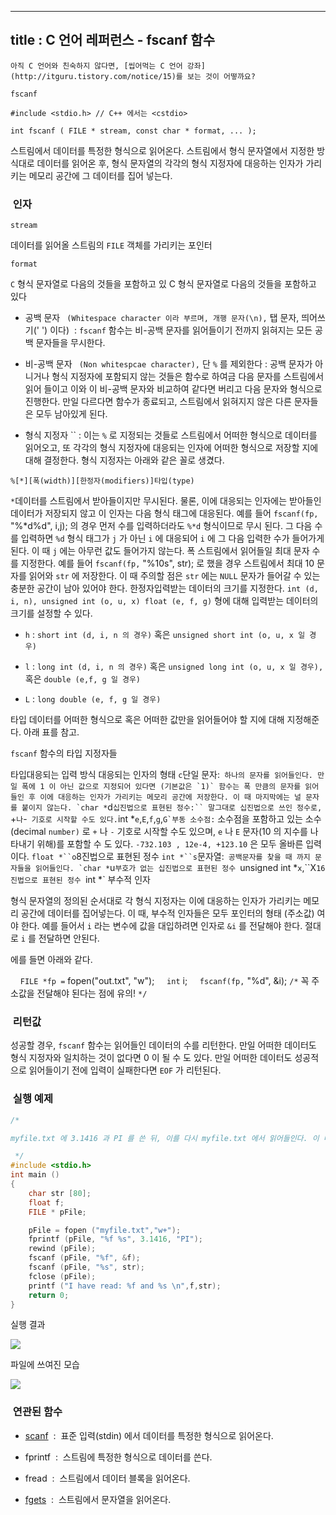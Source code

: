 ----------------
title : C 언어 레퍼런스 - fscanf 함수
--------------



```warning
아직 C 언어와 친숙하지 않다면, [씹어먹는 C 언어 강좌](http://itguru.tistory.com/notice/15)를 보는 것이 어떻까요?

```

`fscanf`



```info
#include <stdio.h> // C++ 에서는 <cstdio>

int fscanf ( FILE * stream, const char * format, ... );
```


스트림에서 데이터를 특정한 형식으로 읽어온다.
스트림에서 형식 문자열에서 지정한 방식대로 데이터를 읽어온 후, 형식 문자열의 각각의 형식 지정자에 대응하는 인자가 가리키는 메모리 공간에 그 데이터를 집어 넣는다.



###  인자




`stream`

데이터를 읽어올 스트림의 `FILE` 객체를 가리키는 포인터

`format`

`C` 형식 문자열로 다음의 것들을 포함하고 있 C 형식 문자열로 다음의 것들을 포함하고 있다

* 공백 문자
` (Whitespace character 이라 부르며, 개행 문자(\n),` 탭 문자, 띄어쓰기(' ') 이다)  : `fscanf` 함수는 비-공백 문자를 읽어들이기 전까지 읽혀지는 모든 공백 문자들을 무시한다.

* 비-공백 문자
` (Non whitespcae character),` 단 `%` 를 제외한다 : 공백 문자가 아니거나 형식 지정자에 포함되지 않는 것들은 함수로 하여금 다음 문자를 스트림에서 읽어 들이고 이와 이 비-공백 문자와 비교하여 같다면 버리고 다음 문자와 형식으로 진행한다. 만일 다르다면 함수가 종료되고, 스트림에서 읽혀지지 않은 다른 문자들은 모두 남아있게 된다.

* 형식 지정자
`` : 이는 `%` 로 지정되는 것들로 스트림에서 어떠한 형식으로 데이터를 읽어오고, 또 각각의 형식 지정자에 대응되는 인자에 어떠한 형식으로 저장할 지에 대해 결정한다. 형식 지정자는 아래와 같은 꼴로 생겼다.


```info
%[*][폭(width)][한정자(modifiers)]타입(type)
```

`*`데이터를 스트림에서 받아들이지만 무시된다. 물론, 이에 대응되는 인자에는 받아들인 데이터가 저장되지 않고 이 인자는 다음 형식 태그에 대응된다.
예를 들어 `fscanf(fp,` "%*d%d", i,j); 의 경우 먼저 수를 입력하더라도 `%*d` 형식이므로 무시 된다. 그 다음 수를 입력하면 `%d` 형식 태그가 `j` 가 아닌 `i` 에 대응되어 `i` 에 그 다음 입력한 수가 들어가게 된다. 이 때 `j` 에는 아무런 값도 들어가지 않는다.
폭
스트림에서 읽어들일 최대 문자 수를 지정한다.
예를 들어 `fscanf(fp,` "%10s", str); 로 했을 경우 스트림에서 최대 10 문자를 읽어와 `str` 에 저장한다. 이 때 주의할 점은 `str` 에는 `NULL` 문자가 들어갈 수 있는 충분한 공간이 남아 있어야 한다.
한정자입력받는 데이터의 크기를 지정한다. `int (d, i, n), unsigned int (o, u, x) float (e, f, g)` 형에 대해 입력받는 데이터의 크기를 설정할 수 있다.

* `h` : `short int (d, i, n 의 경우)` 혹은 `unsigned short int (o, u, x 일 경우)`

* `l` : `long int (d, i, n 의 경우)` 혹은 `unsigned long int (o, u, x 일 경우),` 혹은 `double (e,f, g 일 경우)`

* `L` : `long double (e, f, g 일 경우)`



타입
데이터를 어떠한 형식으로 혹은 어떠한 값만을 읽어들어야 할 지에 대해 지정해준다. 아래 표를 참고.


`fscanf` 함수의 타입 지정자들

타입대응되는 입력 방식
대응되는 인자의 형태
`c`단일 문자:`` 하나의 문자를 읽어들인다. 만일 폭에 1 이 아닌 값으로 지정되어 있다면 (기본값은 `1)` 함수는 폭 만큼의 문자를 읽어들인 후 이에 대응하는 인자가 가리키는 메모리 공간에 저장한다. 이 때 마지막에는 널 문자를 붙이지 않는다.
`char *``d`십진법으로 표현된 정수:`` 말그대로 십진법으로 쓰인 정수로, `+` 나 `-` 기호로 시작할 수도 있다.`int *``e``,``E``,``f``,``g``,``G`부동 소수점:`` 소수점을 포함하고 있는 소수(decimal `number)` 로 `+` 나 `-` 기호로 시작할 수도 있으며, `e` 나 `E` 문자(10 의 지수를 나타내기 위해)를 포함할 수 도 있다. `-732.103 , 12e-4, +123.10` 은 모두 올바른 입력이다.
`float *``o`8진법으로 표현된 정수
`int *``s`문자열:`` 공백문자를 찾을 때 까지 문자들을 읽어들인다.
`char *``u`부호가 없는 십진법으로 표현된 정수
`unsigned int *``x``,``X`16진법으로 표현된 정수
`int *`
부수적 인자

형식 문자열의 정의된 순서대로 각 형식 지정자는 이에 대응하는 인자가 가리키는 메모리 공간에 데이터를 집어넣는다. 이 때, 부수적 인자들은 모두 포인터의 형태 (주소값) 여야 한다. 예를 들어서 `i` 라는 변수에 값을 대입하려면 인자로 `&i` 를 전달해야 한다. 절대로 `i` 를 전달하면 안된다.

에를 들면 아래와 같다.

    `FILE *fp =` fopen("out.txt", "w");
    `int` i;
    `fscanf(fp,` "%d", &i); `/*` 꼭 주소값을 전달해야 된다는 점에 유의! `*/`



###  리턴값




성공할 경우, `fscanf` 함수는 읽어들인 데이터의 수를 리턴한다. 만일 어떠한 데이터도 형식 지정자와 일치하는 것이 없다면 0 이 될 수 도 있다.
만일 어떠한 데이터도 성공적으로 읽어들이기 전에 입력이 실패한다면 `EOF` 가 리턴된다.



###  실행 예제




```cpp
/*

myfile.txt 에 3.1416 과 PI 를 쓴 뒤, 이를 다시 myfile.txt 에서 읽어들인다. 이 때, myfile.txt 를 w+ 형식으로 열었으므로 출력 뒤에 입력을 하기 위해서는 [fflush](http://itguru.tistory.com/57) 나 [rewind](http://itguru.tistory.com/75) 와 같은 파일 위치 지정자 조정 함수를 호출해야 하는데 이 경우 rewind 함수를 호출하여 위치 표시자를 맨 앞으로 돌렸다.

 */
#include <stdio.h>
int main ()
{
    char str [80];
    float f;
    FILE * pFile;

    pFile = fopen ("myfile.txt","w+");
    fprintf (pFile, "%f %s", 3.1416, "PI");
    rewind (pFile);
    fscanf (pFile, "%f", &f);
    fscanf (pFile, "%s", str);
    fclose (pFile);
    printf ("I have read: %f and %s \n",f,str);
    return 0;
}
```


실행 결과


![](http://img1.daumcdn.net/thumb/R1920x0/?fname=http%3A%2F%2Fcfile26.uf.tistory.com%2Fimage%2F110817274B8166BB8D0682)

파일에 쓰여진 모습


![](http://img1.daumcdn.net/thumb/R1920x0/?fname=http%3A%2F%2Fcfile26.uf.tistory.com%2Fimage%2F201841274B8166BC620379)





###  연관된 함수





*  [scanf](http://itguru.tistory.com/36)  :  표준 입력(stdin) 에서 데이터를 특정한 형식으로 읽어온다.

* fprintf  :  스트림에 특정한 형식으로 데이터를 쓴다.

* fread  :  스트림에서 데이터 블록을 읽어온다.

*  [fgets](http://itguru.tistory.com/38)  :  스트림에서 문자열을 읽어온다.







